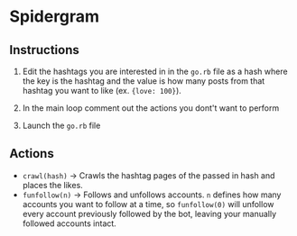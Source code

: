 # Spidergram

## Instructions

1) Edit the hashtags you are interested in in the `go.rb` file as a hash where the key is the hashtag and the value is how many posts from that hashtag you want to like (ex. `{love: 100}`).

2) In the main loop comment out the actions you dont't want to perform

3) Launch the `go.rb` file

## Actions

- `crawl(hash)` -> Crawls the hashtag pages of the passed in hash and places the likes.
- `funfollow(n)` -> Follows and unfollows accounts. `n` defines how many accounts you want to follow at a time, so `funfollow(0)` will unfollow every account previously followed by the bot, leaving your manually followed accounts intact.